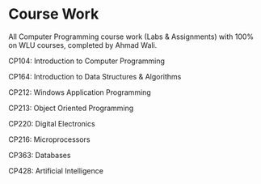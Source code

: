 # Course Work
All Computer Programming course work (Labs &amp; Assignments) with 100% on WLU courses, completed by Ahmad Wali.

CP104: Introduction to Computer Programming 

CP164: Introduction to Data Structures & Algorithms

CP212: Windows Application Programming

CP213: Object Oriented Programming

CP220: Digital Electronics

CP216: Microprocessors

CP363: Databases

CP428: Artificial Intelligence
